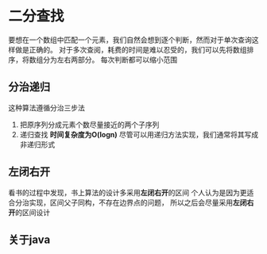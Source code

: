# 二分查找
要想在一个数组中匹配一个元素，我们自然会想到逐个判断，然而对于单次查询这样做是正确的。
对于多次查阅，耗费的时间是难以忍受的，我们可以先将数组排序，将数组分为左右两部分。
每次判断都可以缩小范围
## 分治递归
这种算法遵循分治三步法
1. 把原序列分成元素个数尽量接近的两个子序列
2. 递归查找
**时间复杂度为O(logn)**
尽管可以用递归方法实现，我们通常将其写成非递归形式

## 左闭右开
看书的过程中发现，书上算法的设计多采用**左闭右开**的区间
个人认为是因为更适合分治实现，区间父子同构，不存在边界点的问题，
所以之后会尽量采用**左闭右开**的区间设计

## 关于java
